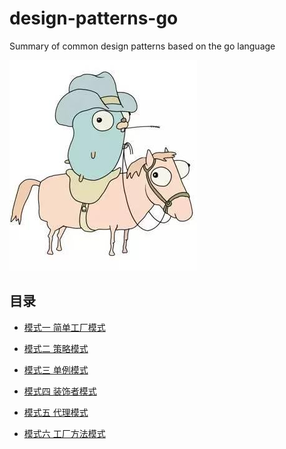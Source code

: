 # design-patterns-go
Summary of common design patterns based on the go language

![](https://github.com/developersPHP/design-patterns-go/blob/master/images/golanglogo.jpg)

## 目录

- [模式一 简单工厂模式](https://github.com/developersPHP/design-patterns-go/blob/master/files/chapter1.md)

- [模式二 策略模式](https://github.com/developersPHP/design-patterns-go/blob/master/files/chapter2.md)

- [模式三 单例模式](https://github.com/developersPHP/design-patterns-go/blob/master/files/chapter3.md)

- [模式四 装饰者模式](https://github.com/developersPHP/design-patterns-go/blob/master/files/chapter4.md)

- [模式五 代理模式](https://github.com/developersPHP/design-patterns-go/blob/master/files/chapter5.md)

- [模式六 工厂方法模式](https://github.com/developersPHP/design-patterns-go/blob/master/files/chapter6.md)